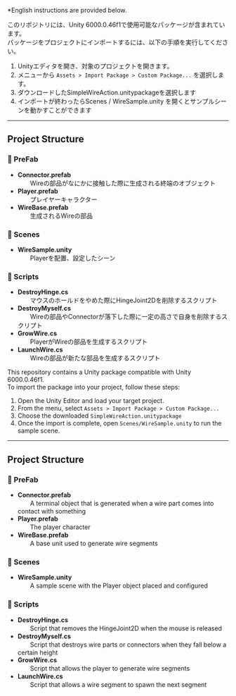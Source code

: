 *English instructions are provided below.

このリポジトリには、Unity 6000.0.46f1で使用可能なパッケージが含まれています。  
パッケージをプロジェクトにインポートするには、以下の手順を実行してください。

1. Unityエディタを開き、対象のプロジェクトを開きます。
2. メニューから `Assets > Import Package > Custom Package...` を選択します。
3. ダウンロードしたSimpleWireAction.unitypackageを選択します
4. インポートが終わったらScenes / WireSample.unity を開くとサンプルシーンを動かすことができます

---

## Project Structure

### 📁 PreFab
- **Connector.prefab**  
　　Wireの部品がなにかに接触した際に生成される終端のオブジェクト  
- **Player.prefab**  
　　プレイヤーキャラクター  
- **WireBase.prefab**  
　　生成されるWireの部品  

### 📁 Scenes
- **WireSample.unity**  
　　Playerを配置、設定したシーン  

### 📁 Scripts
- **DestroyHinge.cs**  
　　マウスのホールドをやめた際にHingeJoint2Dを削除するスクリプト  
- **DestroyMyself.cs**  
　　Wireの部品やConnectorが落下した際に一定の高さで自身を削除するスクリプト  
- **GrowWire.cs**  
　　PlayerがWireの部品を生成するスクリプト  
- **LaunchWire.cs**  
　　Wireの部品が新たな部品を生成するスクリプト



This repository contains a Unity package compatible with Unity 6000.0.46f1.  
To import the package into your project, follow these steps:

1. Open the Unity Editor and load your target project.
2. From the menu, select `Assets > Import Package > Custom Package...`
3. Choose the downloaded `SimpleWireAction.unitypackage`
4. Once the import is complete, open `Scenes/WireSample.unity` to run the sample scene.

---

## Project Structure

### 📁 PreFab
- **Connector.prefab**  
　　A terminal object that is generated when a wire part comes into contact with something  
- **Player.prefab**  
　　The player character  
- **WireBase.prefab**  
　　A base unit used to generate wire segments  

### 📁 Scenes
- **WireSample.unity**  
　　A sample scene with the Player object placed and configured  

### 📁 Scripts
- **DestroyHinge.cs**  
　　Script that removes the HingeJoint2D when the mouse is released  
- **DestroyMyself.cs**  
　　Script that destroys wire parts or connectors when they fall below a certain height  
- **GrowWire.cs**  
　　Script that allows the player to generate wire segments  
- **LaunchWire.cs**  
　　Script that allows a wire segment to spawn the next segment  
